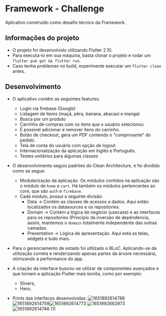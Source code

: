 # Framework - Challenge
Aplicativo construído como desafio técnico da Framework.

## Informações do projeto
- O projeto foi desenvolvido utilizando Flutter 2.10.
- Para executa-lo em sua máquina, basta clonar o projeto e rodar um `flutter pub get && flutter run`.
- Caso tenha problemas no build, experimente executar um `flutter clean` antes.

## Desenvolvimento
- O aplicativo contém as seguintes features:
  - Login via firebase (Google)
  - Listagem de items (maçã, pêra, banana, abacaxi e manga)
  - Busca por um produto
  - Carrinho de compras com os itens que o usuário selecionou
  - É possível adicionar e remover itens do carrinho.
  - Botão de checkout, gera um PDF contendo o "comprovante" do pedido.
  - Tela de conta do usuário com opção de logout.
  - Internacionalização da aplicação em Inglês e Português.
  - Testes unitários para algumas classes
  
- O desenvolvimento seguiu padrões do Clean Architecture, e foi dividido como se segue:
  - Modularização da aplicação. Os módulos contidos na aplicação são o módulo de `home` e `cart`. Há também os módulos pertencentes ao core, que são `auth` e `firebase`.
  - Cada módulo, possui a seguinte divisão:
    - Data -> Contém as classes de acessos a dados. Aqui estão localizados os datasources e os repositories.
    - Domain -> Contém a lógica de negócio (usecase) e as interfaces para os repositories (Princípio da inversão de depêndencia, assim, mantemos o `domain` totalmente independente das outras camadas.
    - Presentation -> Lógica de apresentação. Aqui está as telas, widgets e tudo mais.   

- Para o gerenciamento de estado foi utilizado o BLoC. Aplicando-se da utilização correta e renderizando apenas partes da árvore necessária, otimizando a performance do app.
- A criação da interface buscou-se utilizar de componentes avançados e que tornam a aplicação Flutter mais bonita, como por exemplo:
  - Slivers;
  - Hero;

- Prints das interfaces desenvolvidas:
![1651892614786](https://user-images.githubusercontent.com/37631682/167235619-38328cbd-e1ce-4411-a03f-d7fb2f838d8d.jpg)
![1651892614759](https://user-images.githubusercontent.com/37631682/167235589-ccf26b16-5b2f-4679-be2f-ee6b1d598203.jpg)![1651892614773](https://user-images.githubusercontent.com/37631682/167235597-1d619b03-5678-416f-bade-2545a6fe799d.jpg)
![1651892662973](https://user-images.githubusercontent.com/37631682/167235628-bf907afb-e97e-40b8-bcae-b0be1d1f7667.jpg)
![1651892614746 (1)](https://user-images.githubusercontent.com/37631682/167235634-18773a0d-4937-46e9-b15a-a02eed6524ff.jpg)

